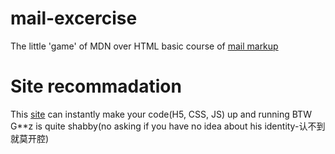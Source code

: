 # mail-excercise
The little 'game' of MDN over HTML basic course of <a href="https://developer.mozilla.org/en-US/docs/Learn/HTML/Introduction_to_HTML/Marking_up_a_letter" title="Try it?">mail markup</a>
# Site recommadation
This [site](https://jsfiddle.net/) can instantly make your code(H5, CSS, JS) up and running
BTW G**z is quite shabby(no asking if you have no idea about his identity-认不到就莫开腔)
